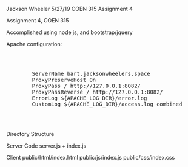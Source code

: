 Jackson Wheeler 5/27/19 COEN 315 Assignment 4

Assignment 4, COEN 315

Accomplished using node js, and bootstrap/jquery

Apache configuration:

<pre>


<VirtualHost *:80>
        ServerName bart.jacksonwheelers.space
        ProxyPreserveHost On
        ProxyPass / http://127.0.0.1:8082/
        ProxyPassReverse / http://127.0.0.1:8082/
        ErrorLog ${APACHE_LOG_DIR}/error.log
        CustomLog ${APACHE_LOG_DIR}/access.log combined
</VirtualHost>


</pre>


Directory Structure


Server Code
	server.js + index.js

Client
	public/html/index.html
	public/js/index.js
	public/css/index.css